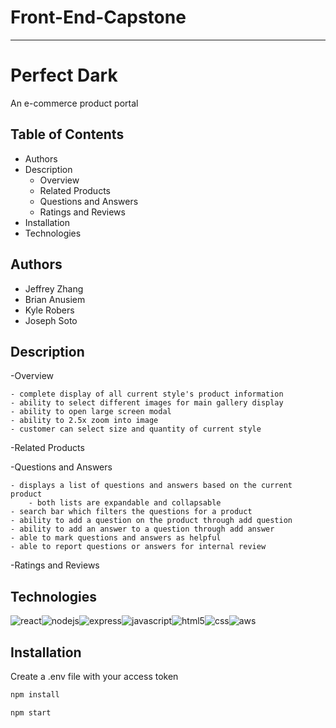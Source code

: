 # Front-End-Capstone
-------------------------
# Perfect Dark

An e-commerce product portal

## Table of Contents
- Authors
- Description
    - Overview
    - Related Products
    - Questions and Answers
    - Ratings and Reviews
- Installation
- Technologies

## Authors
- Jeffrey Zhang
- Brian Anusiem
- Kyle Robers
- Joseph Soto

## Description

-Overview
    
    - complete display of all current style's product information
    - ability to select different images for main gallery display
    - ability to open large screen modal
    - ability to 2.5x zoom into image
    - customer can select size and quantity of current style

-Related Products

-Questions and Answers

    - displays a list of questions and answers based on the current product
        - both lists are expandable and collapsable
    - search bar which filters the questions for a product
    - ability to add a question on the product through add question
    - ability to add an answer to a question through add answer
    - able to mark questions and answers as helpful
    - able to report questions or answers for internal review
    
-Ratings and Reviews

## Technologies
![react](https://img.shields.io/badge/React-20232A?style=for-the-badge&logo=react&logoColor=61DAFB )![nodejs](https://img.shields.io/badge/Node.js-43853D?style=for-the-badge&logo=node.js&logoColor=white )![express](https://img.shields.io/badge/Express.js-404D59?style=for-the-badge )![javascript](https://img.shields.io/badge/JavaScript-F7DF1E?style=for-the-badge&logo=javascript&logoColor=black )![html5](https://img.shields.io/badge/HTML5-E34F26?style=for-the-badge&logo=html5&logoColor=white )![css](https://img.shields.io/badge/CSS3-1572B6?style=for-the-badge&logo=css3&logoColor=white )![aws](https://img.shields.io/badge/Amazon_AWS-232F3E?style=for-the-badge&logo=amazon-aws&logoColor=white )

## Installation
Create a .env file with your access token
```bash
npm install
```
```bash
npm start
```
